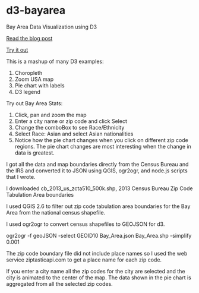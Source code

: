 # d3-bayarea

Bay Area Data Visualization using D3

[Read the blog post](http://frank-bowers.ghost.io/bay-area-stats/)

[Try it out](http://frankbowers24.github.io/)

This is a mashup of many D3 examples:

1. Choropleth
2. Zoom USA map
3. Pie chart with labels
4. D3 legend

Try out Bay Area Stats:

1.  Click, pan and zoom the map
2.  Enter a city name or zip code and click Select
3.  Change the comboBox to see Race/Ethnicity
4.  Select Race: Asian and select Asian nationalities
5.  Notice how the pie chart changes when you click on different zip code regions.  The pie chart changes are most interesting when the change in data is greatest.

I got all the data and map boundaries directly from the Census Bureau and the IRS and converted it to JSON using QGIS, ogr2ogr, and node.js scripts that I wrote.

I downloaded cb_2013_us_zcta510_500k.shp, 2013 Census Bureau Zip Code Tabulation Area boundaries 

I used QGIS 2.6 to filter out zip code tabulation area boundaries for the Bay Area from the national census shapefile.

I used ogr2ogr to convert census shapefiles to GEOJSON for d3.

ogr2ogr -f geoJSON -select GEOID10  Bay_Area.json Bay_Area.shp -simplify 0.001

The zip code boundary file did not include place names so I used the web service ziptasticapi.com to get a place name for each zip code.

If you enter a city name all the zip codes for the city are selected and the city is animated to the center of the map.  The data shown in the pie chart is aggregated from all the selected zip codes.

